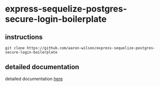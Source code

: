 # express-sequelize-postgres-secure-login-boilerplate

## instructions

```
git clone https://github.com/aaron-wilson/express-sequelize-postgres-secure-login-boilerplate
```

## detailed documentation

detailed documentation [here](app/README.md)
